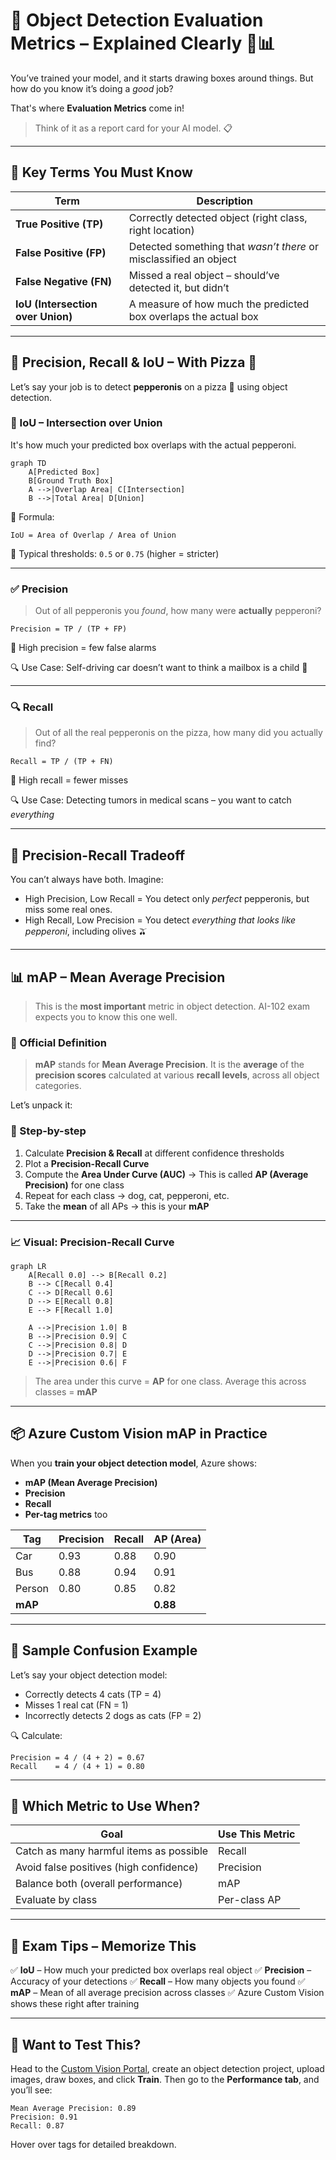 # 📏 Object Detection Evaluation Metrics – Explained Clearly 🧠📊

You’ve trained your model, and it starts drawing boxes around things. But how do you know it’s doing a _good_ job?

That's where **Evaluation Metrics** come in!

> Think of it as a report card for your AI model. 📋

---

## 🔢 Key Terms You Must Know

| Term                              | Description                                                       |
| --------------------------------- | ----------------------------------------------------------------- |
| **True Positive (TP)**            | Correctly detected object (right class, right location)           |
| **False Positive (FP)**           | Detected something that _wasn’t there_ or misclassified an object |
| **False Negative (FN)**           | Missed a real object – should’ve detected it, but didn’t          |
| **IoU (Intersection over Union)** | A measure of how much the predicted box overlaps the actual box   |

---

## 🧮 Precision, Recall & IoU – With Pizza 🍕

Let’s say your job is to detect **pepperonis** on a pizza 🍕 using object detection.

### 🎯 IoU – Intersection over Union

It's how much your predicted box overlaps with the actual pepperoni.

```mermaid
graph TD
    A[Predicted Box]
    B[Ground Truth Box]
    A -->|Overlap Area| C[Intersection]
    B -->|Total Area| D[Union]
```

📏 Formula:

```text
IoU = Area of Overlap / Area of Union
```

🔁 Typical thresholds: `0.5` or `0.75` (higher = stricter)

---

### ✅ Precision

> Out of all pepperonis you _found_, how many were **actually** pepperoni?

```text
Precision = TP / (TP + FP)
```

🎯 High precision = few false alarms

🔍 Use Case: Self-driving car doesn’t want to think a mailbox is a child 😬

---

### 🔍 Recall

> Out of all the real pepperonis on the pizza, how many did you actually find?

```text
Recall = TP / (TP + FN)
```

🎯 High recall = fewer misses

🔍 Use Case: Detecting tumors in medical scans – you want to catch _everything_

---

## 🎢 Precision-Recall Tradeoff

You can’t always have both. Imagine:

- High Precision, Low Recall = You detect only _perfect_ pepperonis, but miss some real ones.
- High Recall, Low Precision = You detect _everything that looks like pepperoni_, including olives 🫒

---

## 📊 mAP – Mean Average Precision

> This is the **most important** metric in object detection. AI-102 exam expects you to know this one well.

### 📘 Official Definition

> **mAP** stands for **Mean Average Precision**. It is the **average** of the **precision scores** calculated at various **recall levels**, across all object categories.

Let’s unpack it:

### 🧮 Step-by-step

1. Calculate **Precision & Recall** at different confidence thresholds
2. Plot a **Precision-Recall Curve**
3. Compute the **Area Under Curve (AUC)** → This is called **AP (Average Precision)** for one class
4. Repeat for each class → dog, cat, pepperoni, etc.
5. Take the **mean** of all APs → this is your **mAP**

---

### 📈 Visual: Precision-Recall Curve

```mermaid
graph LR
    A[Recall 0.0] --> B[Recall 0.2]
    B --> C[Recall 0.4]
    C --> D[Recall 0.6]
    D --> E[Recall 0.8]
    E --> F[Recall 1.0]

    A -->|Precision 1.0| B
    B -->|Precision 0.9| C
    C -->|Precision 0.8| D
    D -->|Precision 0.7| E
    E -->|Precision 0.6| F
```

> The area under this curve = **AP** for one class.
> Average this across classes = **mAP**

---

## 📦 Azure Custom Vision mAP in Practice

When you **train your object detection model**, Azure shows:

- **mAP (Mean Average Precision)**
- **Precision**
- **Recall**
- **Per-tag metrics** too

| Tag     | Precision | Recall | AP (Area) |
| ------- | --------- | ------ | --------- |
| Car     | 0.93      | 0.88   | 0.90      |
| Bus     | 0.88      | 0.94   | 0.91      |
| Person  | 0.80      | 0.85   | 0.82      |
| **mAP** |           |        | **0.88**  |

---

## 🧪 Sample Confusion Example

Let’s say your object detection model:

- Correctly detects 4 cats (TP = 4)
- Misses 1 real cat (FN = 1)
- Incorrectly detects 2 dogs as cats (FP = 2)

🔍 Calculate:

```text
Precision = 4 / (4 + 2) = 0.67
Recall    = 4 / (4 + 1) = 0.80
```

---

## 🧠 Which Metric to Use When?

| Goal                                    | Use This Metric |
| --------------------------------------- | --------------- |
| Catch as many harmful items as possible | Recall          |
| Avoid false positives (high confidence) | Precision       |
| Balance both (overall performance)      | mAP             |
| Evaluate by class                       | Per-class AP    |

---

## 🧠 Exam Tips – Memorize This

✅ **IoU** – How much your predicted box overlaps real object
✅ **Precision** – Accuracy of your detections
✅ **Recall** – How many objects you found
✅ **mAP** – Mean of all average precision across classes
✅ Azure Custom Vision shows these right after training

---

## 🧪 Want to Test This?

Head to the [Custom Vision Portal](https://customvision.ai), create an object detection project, upload images, draw boxes, and click **Train**.
Then go to the **Performance tab**, and you’ll see:

```text
Mean Average Precision: 0.89
Precision: 0.91
Recall: 0.87
```

Hover over tags for detailed breakdown.
